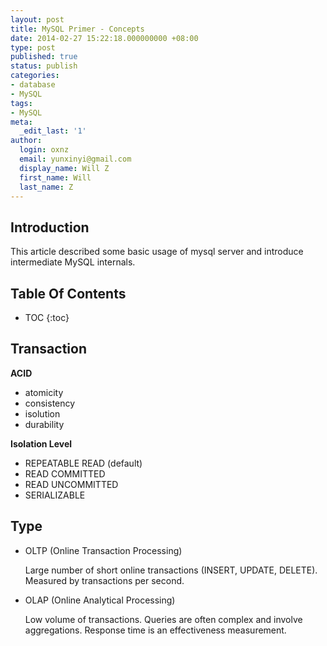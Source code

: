 ```yaml
---
layout: post
title: MySQL Primer - Concepts
date: 2014-02-27 15:22:18.000000000 +08:00
type: post
published: true
status: publish
categories:
- database
- MySQL
tags:
- MySQL
meta:
  _edit_last: '1'
author:
  login: oxnz
  email: yunxinyi@gmail.com
  display_name: Will Z
  first_name: Will
  last_name: Z
---
```


## Introduction

This article described some basic usage of mysql server and introduce intermediate MySQL internals.

<!--more-->

## Table Of Contents

* TOC
{:toc}

## Transaction

**ACID**

* atomicity
* consistency
* isolution
* durability

**Isolation Level**

* REPEATABLE READ (default)
* READ COMMITTED
* READ UNCOMMITTED
* SERIALIZABLE

## Type

* OLTP (Online Transaction Processing)

	Large number of short online transactions (INSERT, UPDATE, DELETE). Measured by transactions per second.

* OLAP (Online Analytical Processing)

	Low volume of transactions. Queries are often complex and involve aggregations. Response time is an effectiveness measurement.

